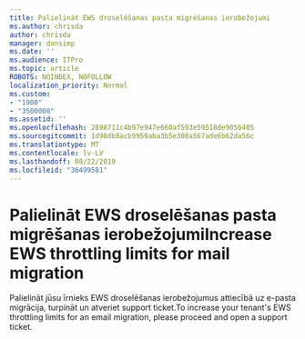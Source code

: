 ```yaml
---
title: Palielināt EWS droselēšanas pasta migrēšanas ierobežojumi
ms.author: chrisda
author: chrisda
manager: dansimp
ms.date: ''
ms.audience: ITPro
ms.topic: article
ROBOTS: NOINDEX, NOFOLLOW
localization_priority: Normal
ms.custom:
- "1900"
- "3500008"
ms.assetid: ''
ms.openlocfilehash: 2898711c4b97e947e660af593e59518de905b405
ms.sourcegitcommit: 1d98db8acb9959aba3b5e308a567ade6b62da56c
ms.translationtype: MT
ms.contentlocale: lv-LV
ms.lasthandoff: 08/22/2019
ms.locfileid: "36499581"
---
```

# <a name="increase-ews-throttling-limits-for-mail-migration"></a><span data-ttu-id="cfe1c-102">Palielināt EWS droselēšanas pasta migrēšanas ierobežojumi</span><span class="sxs-lookup"><span data-stu-id="cfe1c-102">Increase EWS throttling limits for mail migration</span></span>

<span data-ttu-id="cfe1c-103">Palielināt jūsu īrnieks EWS droselēšanas ierobežojumus attiecībā uz e-pasta migrācija, turpināt un atveriet support ticket.</span><span class="sxs-lookup"><span data-stu-id="cfe1c-103">To increase your tenant's EWS throttling limits for an email migration, please proceed and open a support ticket.</span></span>
